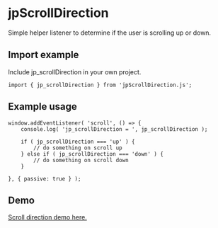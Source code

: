 # jpScrollDirection
Simple helper listener to determine if the user is scrolling up or down.

## Import example
Include jp_scrollDirection in your own project.
```
import { jp_scrollDirection } from 'jpScrollDirection.js';
```

## Example usage
```
window.addEventListener( 'scroll', () => {
	console.log( 'jp_scrollDirection = ', jp_scrollDirection );

	if ( jp_scrollDirection === 'up' ) {
		// do something on scroll up
	} else if ( jp_scrollDirection === 'down' ) {
		// do something on scroll down
	}

}, { passive: true } );
```

## Demo
[Scroll direction demo here.](https://html-preview.github.io/?url=https://github.com/sparkjames/jpScrollDirection/blob/main/dist/test.html)
